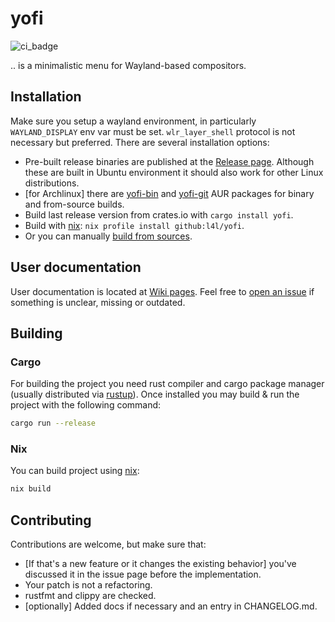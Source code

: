 # yofi

![ci_badge](https://github.com/l4l/yofi/workflows/CI/badge.svg?branch=master)

.. is a minimalistic menu for Wayland-based compositors.

## Installation

Make sure you setup a wayland environment, in particularly `WAYLAND_DISPLAY`
env var must be set. `wlr_layer_shell` protocol is not necessary but preferred.
There are several installation options:

- Pre-built release binaries are published at the [Release page](https://github.com/l4l/yofi/releases).
Although these are built in Ubuntu environment it should also work for other Linux distributions.
- \[for Archlinux\] there are [yofi-bin](https://aur.archlinux.org/packages/yofi-bin/) and
[yofi-git](https://aur.archlinux.org/packages/yofi-git/) AUR packages for binary and from-source builds.
- Build last release version from crates.io with `cargo install yofi`.
- Build with [nix](https://nixos.org): `nix profile install github:l4l/yofi`.
- Or you can manually [build from sources](#building).

## User documentation

User documentation is located at [Wiki pages](https://github.com/l4l/yofi/wiki).
Feel free to [open an issue](https://github.com/l4l/yofi/issues/new) if something
is unclear, missing or outdated.

## Building

### Cargo

For building the project you need rust compiler and cargo package manager
(usually distributed via [rustup](https://rustup.rs/)). Once installed you
may build & run the project with the following command:

```bash
cargo run --release
```

### Nix

You can build project using [nix](https://nixos.org):

```bash
nix build
```

## Contributing

Contributions are welcome, but make sure that:

- \[If that's a new feature or it changes the existing behavior\] you've discussed it in the issue page before the implementation.
- Your patch is not a refactoring.
- rustfmt and clippy are checked.
- \[optionally\] Added docs if necessary and an entry in CHANGELOG.md.
